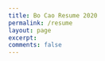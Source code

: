 ```yaml
---
title: Bo Cao Resume 2020
permalink: /resume
layout: page
excerpt: 
comments: false
---
```


<object data="/assets/bo_cao_resume_2020.pdf" width="1000" height="1200"
type='application/pdf'/>
